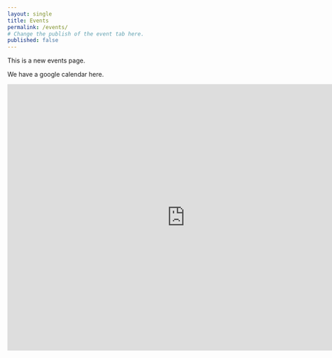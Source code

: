 ```yaml
---
layout: single
title: Events
permalink: /events/
# Change the publish of the event tab here.
published: false
---
```


This is a new events page. 

We have a google calendar here.
<iframe src="https://calendar.google.com/calendar/embed?src=g.hmc.edu_tp1htc0g27rng5iq0qdl3sdoj4%40group.calendar.google.com&ctz=America%2FLos_Angeles" style="border: 0" width="800" height="600" frameborder="0" scrolling="no"></iframe>

